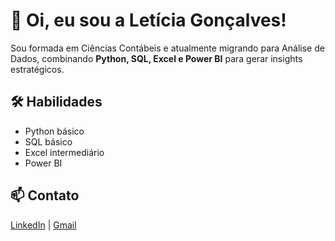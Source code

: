 # 👋 Oi, eu sou a Letícia Gonçalves!

Sou formada em Ciências Contábeis e atualmente migrando para Análise de Dados, combinando **Python, SQL, Excel e Power BI** para gerar insights estratégicos.  

## 🛠 Habilidades
- Python básico
- SQL básico
- Excel intermediário
- Power BI

## 📫 Contato
[LinkedIn](https://www.linkedin.com/in/lethy-goes-aa7073131/) | [Gmail](mailto:leticiagoncalves3300@gmail.com)
